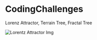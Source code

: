 # CodingChallenges
Lorenz Attractor, Terrain Tree, Fractal Tree

![Lorentz Attractor Img](C:\Users\origa\Pictures\LorentzAttractorImg.PNG)
